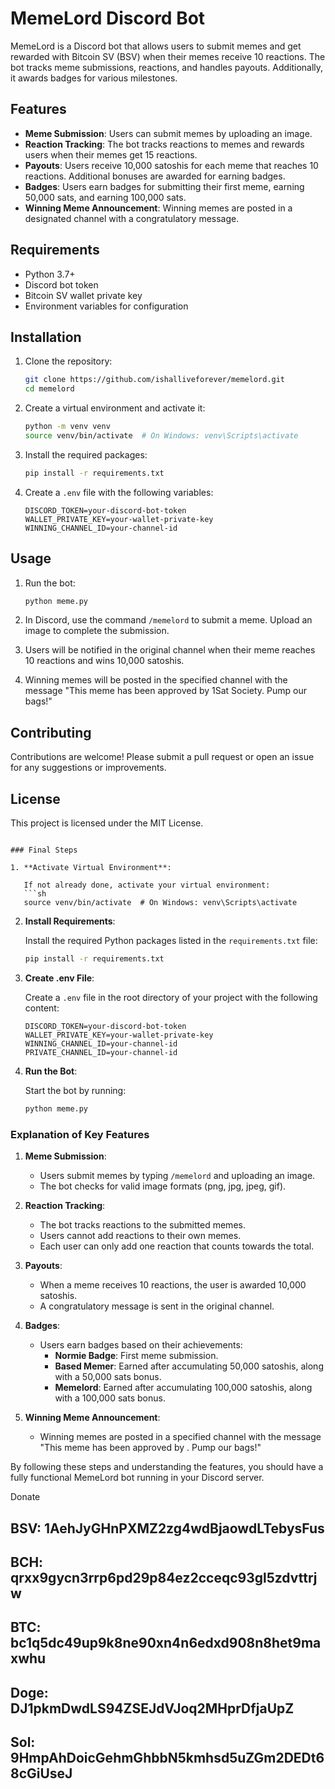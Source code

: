 # MemeLord Discord Bot

MemeLord is a Discord bot that allows users to submit memes and get rewarded with Bitcoin SV (BSV) when their memes receive 10 reactions. The bot tracks meme submissions, reactions, and handles payouts. Additionally, it awards badges for various milestones.

## Features

- **Meme Submission**: Users can submit memes by uploading an image.
- **Reaction Tracking**: The bot tracks reactions to memes and rewards users when their memes get 15 reactions.
- **Payouts**: Users receive 10,000 satoshis for each meme that reaches 10 reactions. Additional bonuses are awarded for earning badges.
- **Badges**: Users earn badges for submitting their first meme, earning 50,000 sats, and earning 100,000 sats.
- **Winning Meme Announcement**: Winning memes are posted in a designated channel with a congratulatory message.

## Requirements

- Python 3.7+
- Discord bot token
- Bitcoin SV wallet private key
- Environment variables for configuration

## Installation

1. Clone the repository:
   ```sh
   git clone https://github.com/ishalliveforever/memelord.git
   cd memelord
   ```

2. Create a virtual environment and activate it:
   ```sh
   python -m venv venv
   source venv/bin/activate  # On Windows: venv\Scripts\activate
   ```

3. Install the required packages:
   ```sh
   pip install -r requirements.txt
   ```

4. Create a `.env` file with the following variables:
   ```env
   DISCORD_TOKEN=your-discord-bot-token
   WALLET_PRIVATE_KEY=your-wallet-private-key
   WINNING_CHANNEL_ID=your-channel-id
   ```

## Usage

1. Run the bot:
   ```sh
   python meme.py
   ```

2. In Discord, use the command `/memelord` to submit a meme. Upload an image to complete the submission.

3. Users will be notified in the original channel when their meme reaches 10 reactions and wins 10,000 satoshis.

4. Winning memes will be posted in the specified channel with the message "This meme has been approved by 1Sat Society. Pump our bags!"

## Contributing

Contributions are welcome! Please submit a pull request or open an issue for any suggestions or improvements.

## License

This project is licensed under the MIT License.
```

### Final Steps

1. **Activate Virtual Environment**:

   If not already done, activate your virtual environment:
   ```sh
   source venv/bin/activate  # On Windows: venv\Scripts\activate
   ```

2. **Install Requirements**:

   Install the required Python packages listed in the `requirements.txt` file:
   ```sh
   pip install -r requirements.txt
   ```

3. **Create .env File**:

   Create a `.env` file in the root directory of your project with the following content:
   ```env
   DISCORD_TOKEN=your-discord-bot-token
   WALLET_PRIVATE_KEY=your-wallet-private-key
   WINNING_CHANNEL_ID=your-channel-id
   PRIVATE_CHANNEL_ID=your-channel-id
   ```

4. **Run the Bot**:

   Start the bot by running:
   ```sh
   python meme.py
   ```

### Explanation of Key Features

1. **Meme Submission**:
   - Users submit memes by typing `/memelord` and uploading an image.
   - The bot checks for valid image formats (png, jpg, jpeg, gif).

2. **Reaction Tracking**:
   - The bot tracks reactions to the submitted memes.
   - Users cannot add reactions to their own memes.
   - Each user can only add one reaction that counts towards the total.

3. **Payouts**:
   - When a meme receives 10 reactions, the user is awarded 10,000 satoshis.
   - A congratulatory message is sent in the original channel.

4. **Badges**:
   - Users earn badges based on their achievements:
     - **Normie Badge**: First meme submission.
     - **Based Memer**: Earned after accumulating 50,000 satoshis, along with a 50,000 sats bonus.
     - **Memelord**: Earned after accumulating 100,000 satoshis, along with a 100,000 sats bonus.

5. **Winning Meme Announcement**:
   - Winning memes are posted in a specified channel with the message "This meme has been approved by <your discord>. Pump our bags!"

By following these steps and understanding the features, you should have a fully functional MemeLord bot running in your Discord server.

Donate
## BSV: 1AehJyGHnPXMZ2zg4wdBjaowdLTebysFus
## BCH: qrxx9gycn3rrp6pd29p84ez2cceqc93gl5zdvttrjw
## BTC: bc1q5dc49up9k8ne90xn4n6edxd908n8het9maxwhu
## Doge: DJ1pkmDwdLS94ZSEJdVJoq2MHprDfjaUpZ
## Sol: 9HmpAhDoicGehmGhbbN5kmhsd5uZGm2DEDt68cGiUseJ

